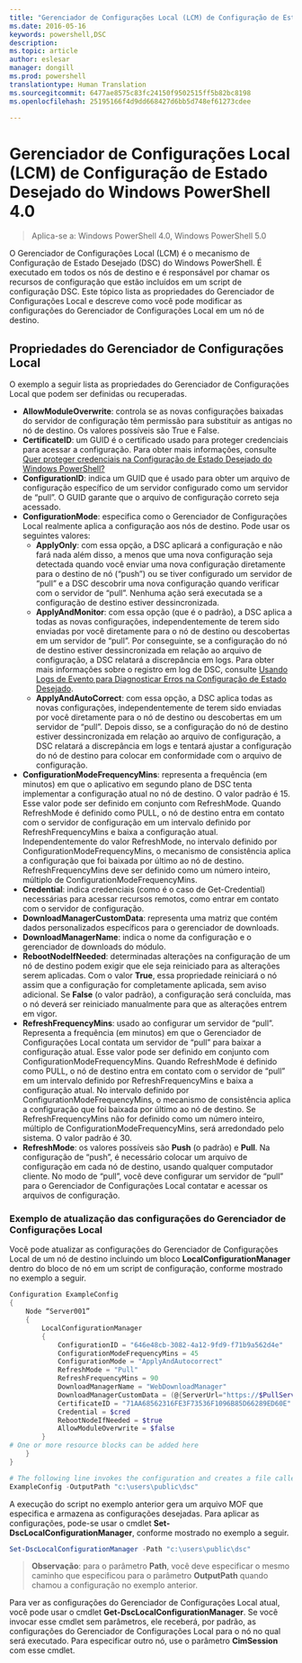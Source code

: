 ```yaml
---
title: "Gerenciador de Configurações Local (LCM) de Configuração de Estado Desejado do Windows PowerShell 4.0"
ms.date: 2016-05-16
keywords: powershell,DSC
description: 
ms.topic: article
author: eslesar
manager: dongill
ms.prod: powershell
translationtype: Human Translation
ms.sourcegitcommit: 6477ae8575c83fc24150f9502515ff5b82bc8198
ms.openlocfilehash: 25195166f4d9dd668427d6bb5d748ef61273cdee

---
```


# Gerenciador de Configurações Local (LCM) de Configuração de Estado Desejado do Windows PowerShell 4.0

>Aplica-se a: Windows PowerShell 4.0, Windows PowerShell 5.0

O Gerenciador de Configurações Local (LCM) é o mecanismo de Configuração de Estado Desejado (DSC) do Windows PowerShell. É executado em todos os nós de destino e é responsável por chamar os recursos de configuração que estão incluídos em um script de configuração DSC. Este tópico lista as propriedades do Gerenciador de Configurações Local e descreve como você pode modificar as configurações do Gerenciador de Configurações Local em um nó de destino.

## Propriedades do Gerenciador de Configurações Local
O exemplo a seguir lista as propriedades do Gerenciador de Configurações Local que podem ser definidas ou recuperadas.
 
* **AllowModuleOverwrite**: controla se as novas configurações baixadas do servidor de configuração têm permissão para substituir as antigas no nó de destino. Os valores possíveis são True e False.
* **CertificateID**: um GUID é o certificado usado para proteger credenciais para acessar a configuração. Para obter mais informações, consulte [Quer proteger credenciais na Configuração de Estado Desejado do Windows PowerShell?](http://blogs.msdn.com/b/powershell/archive/2014/01/31/want-to-secure-credentials-in-windows-powershell-desired-state-configuration.aspx)
* **ConfigurationID**: indica um GUID que é usado para obter um arquivo de configuração específico de um servidor configurado como um servidor de “pull”. O GUID garante que o arquivo de configuração correto seja acessado.
* **ConfigurationMode**: especifica como o Gerenciador de Configurações Local realmente aplica a configuração aos nós de destino. Pode usar os seguintes valores:
    - **ApplyOnly**: com essa opção, a DSC aplicará a configuração e não fará nada além disso, a menos que uma nova configuração seja detectada quando você enviar uma nova configuração diretamente para o destino de nó (“push”) ou se tiver configurado um servidor de “pull” e a DSC descobrir uma nova configuração quando verificar com o servidor de “pull”. Nenhuma ação será executada se a configuração de destino estiver dessincronizada.
    - **ApplyAndMonitor**: com essa opção (que é o padrão), a DSC aplica a todas as novas configurações, independentemente de terem sido enviadas por você diretamente para o nó de destino ou descobertas em um servidor de “pull”. Por conseguinte, se a configuração do nó de destino estiver dessincronizada em relação ao arquivo de configuração, a DSC relatará a discrepância em logs. Para obter mais informações sobre o registro em log de DSC, consulte [Usando Logs de Evento para Diagnosticar Erros na Configuração de Estado Desejado](http://blogs.msdn.com/b/powershell/archive/2014/01/03/using-event-logs-to-diagnose-errors-in-desired-state-configuration.aspx).
    - **ApplyAndAutoCorrect**: com essa opção, a DSC aplica todas as novas configurações, independentemente de terem sido enviadas por você diretamente para o nó de destino ou descobertas em um servidor de “pull”. Depois disso, se a configuração do nó de destino estiver dessincronizada em relação ao arquivo de configuração, a DSC relatará a discrepância em logs e tentará ajustar a configuração do nó de destino para colocar em conformidade com o arquivo de configuração.
* **ConfigurationModeFrequencyMins**: representa a frequência (em minutos) em que o aplicativo em segundo plano de DSC tenta implementar a configuração atual no nó de destino. O valor padrão é 15. Esse valor pode ser definido em conjunto com RefreshMode. Quando RefreshMode é definido como PULL, o nó de destino entra em contato com o servidor de configuração em um intervalo definido por RefreshFrequencyMins e baixa a configuração atual. Independentemente do valor RefreshMode, no intervalo definido por ConfigurationModeFrequencyMins, o mecanismo de consistência aplica a configuração que foi baixada por último ao nó de destino. RefreshFrequencyMins deve ser definido como um número inteiro, múltiplo de ConfigurationModeFrequencyMins.
* **Credential**: indica credenciais (como é o caso de Get-Credential) necessárias para acessar recursos remotos, como entrar em contato com o servidor de configuração.
* **DownloadManagerCustomData**: representa uma matriz que contém dados personalizados específicos para o gerenciador de downloads.
* **DownloadManagerName**: indica o nome da configuração e o gerenciador de downloads do módulo.
* **RebootNodeIfNeeded**: determinadas alterações na configuração de um nó de destino podem exigir que ele seja reiniciado para as alterações serem aplicadas. Com o valor **True**, essa propriedade reiniciará o nó assim que a configuração for completamente aplicada, sem aviso adicional. Se **False** (o valor padrão), a configuração será concluída, mas o nó deverá ser reiniciado manualmente para que as alterações entrem em vigor.
* **RefreshFrequencyMins**: usado ao configurar um servidor de “pull”. Representa a frequência (em minutos) em que o Gerenciador de Configurações Local contata um servidor de “pull” para baixar a configuração atual. Esse valor pode ser definido em conjunto com ConfigurationModeFrequencyMins. Quando RefreshMode é definido como PULL, o nó de destino entra em contato com o servidor de “pull” em um intervalo definido por RefreshFrequencyMins e baixa a configuração atual. No intervalo definido por ConfigurationModeFrequencyMins, o mecanismo de consistência aplica a configuração que foi baixada por último ao nó de destino. Se RefreshFrequencyMins não for definido como um número inteiro, múltiplo de ConfigurationModeFrequencyMins, será arredondado pelo sistema. O valor padrão é 30.
* **RefreshMode**: os valores possíveis são **Push** (o padrão) e **Pull**. Na configuração de “push”, é necessário colocar um arquivo de configuração em cada nó de destino, usando qualquer computador cliente. No modo de “pull”, você deve configurar um servidor de “pull” para o Gerenciador de Configurações Local contatar e acessar os arquivos de configuração.

### Exemplo de atualização das configurações do Gerenciador de Configurações Local

Você pode atualizar as configurações do Gerenciador de Configurações Local de um nó de destino incluindo um bloco **LocalConfigurationManager** dentro do bloco de nó em um script de configuração, conforme mostrado no exemplo a seguir.

```powershell
Configuration ExampleConfig
{
    Node “Server001”
    {
        LocalConfigurationManager
        {
            ConfigurationID = "646e48cb-3082-4a12-9fd9-f71b9a562d4e"
            ConfigurationModeFrequencyMins = 45
            ConfigurationMode = "ApplyAndAutocorrect"
            RefreshMode = "Pull"
            RefreshFrequencyMins = 90
            DownloadManagerName = "WebDownloadManager"
            DownloadManagerCustomData = (@{ServerUrl="https://$PullServer/psdscpullserver.svc"})
            CertificateID = "71AA68562316FE3F73536F1096B85D66289ED60E"
            Credential = $cred
            RebootNodeIfNeeded = $true
            AllowModuleOverwrite = $false
        }
# One or more resource blocks can be added here
    }
}

# The following line invokes the configuration and creates a file called Server001.meta.mof at the specified path
ExampleConfig -OutputPath "c:\users\public\dsc"  
```

A execução do script no exemplo anterior gera um arquivo MOF que especifica e armazena as configurações desejadas. Para aplicar as configurações, pode-se usar o cmdlet **Set-DscLocalConfigurationManager**, conforme mostrado no exemplo a seguir.

```powershell
Set-DscLocalConfigurationManager -Path "c:\users\public\dsc"
```

> **Observação**: para o parâmetro **Path**, você deve especificar o mesmo caminho que especificou para o parâmetro **OutputPath** quando chamou a configuração no exemplo anterior.

Para ver as configurações do Gerenciador de Configurações Local atual, você pode usar o cmdlet **Get-DscLocalConfigurationManager**. Se você invocar esse cmdlet sem parâmetros, ele receberá, por padrão, as configurações do Gerenciador de Configurações Local para o nó no qual será executado. Para especificar outro nó, use o parâmetro **CimSession** com esse cmdlet.




<!--HONumber=Aug16_HO3-->


